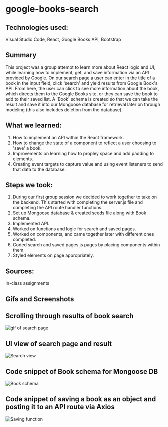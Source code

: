 # google-books-search

## Technologies used:
Visual Studio Code, React, Google Books API, Bootstrap

## Summary
 
This project was a group attempt to learn more about React logic and UI, while learning how to implement, get, and save information via an API provided by Google. On our search page a user can enter in the title of a book in the input field, click 'search' and yield results from Google Book's API. From here, the user can click to see more information about the book, which directs them to the Google Books site, or they can save the book to add to their saved list. A 'Book' schema is created so that we can take the result and save it into our Mongoose database for retrieval later on through modeling (this also includes deletion from the database).

## What we learned:
1. How to implement an API within the React framework.
2. How to change the state of a component to reflect a user choosing to 'save' a book.
3. Improvements on learning how to propley space and add padding to elements.
4. Creating event targets to capture value and using event listeners to send that data to the database.

## Steps we took:
1. During our first group session we decided to work together to take on the backend. This started with completing the server.js file and completing the API route handler functions.
2. Set up Mongoose database & created seeds file along with Book schema.
3. Implemented API.
4. Worked on functions and logic for search and saved pages.
4. Worked on components, and came together later with different ones completed.
5. Coded search and saved pages js pages by placing components within them.
6. Styled elements on page appropriately.

## Sources:
In-class assignments

## Gifs and Screenshots

## Scrolling through results of book search
![gif of search page](https://github.com/leticiaroncero/google-books-search/blob/master/scroll.gif)

 ## UI view of search page and result
![Search view](https://github.com/leticiaroncero/google-books-search/blob/master/Screen%20Shot%202020-02-26%20at%204.05.22%20PM.png)

## Code snippet of Book schema for Mongoose DB
![Book schema](https://github.com/leticiaroncero/google-books-search/blob/master/Screen%20Shot%202020-02-26%20at%204.07.50%20PM.png)

## Code snippet of saving a book as an object and posting it to an API route via Axios
![Saving function](https://github.com/leticiaroncero/google-books-search/blob/master/Screen%20Shot%202020-02-26%20at%204.08.50%20PM.png)
